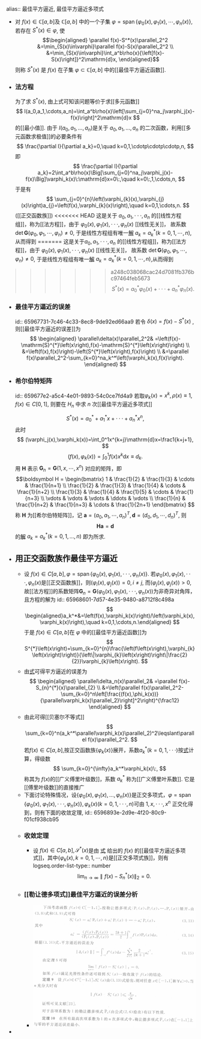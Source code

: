 alias:: 最佳平方逼近, 最佳平方逼近多项式

- 对 $f(x)\in \mathbb{C}[a,b]$及 $\mathbb C[a,b]$ 中的一个子集 $\varphi=\operatorname{span}\{\varphi_0(x),\varphi_1(x),\cdots,\varphi_n(x)\}$, 若存在 $S^*(x)\in\varphi$, 使
  $$\begin{aligned} \parallel f(x)-S^*(x)\parallel_2^2 &=\min_{S(x)\in\varphi}\parallel f(x)-S(x)\parallel_2^2 \\
  &=\min_{S(x)\in\varphi}\int_a^b\rho(x){\left[f(x)-S(x)\right]}^2\mathrm{d}x,
  \end{aligned}$$
  则称 $S^*(x)$ 是 $f(x)$ 在子集 $\varphi\subset\mathbb C[a,b]$ 中的[[最佳平方逼近函数]].
- ### 法方程
  为了求 $S^*(x)$, 由上式可知该问题等价于求[[多元函数]]
  $$
  I(a_0,a_1,\cdots,a_n)=\int_a^b\rho(x)\left[\sum_{j=0}^na_j\varphi_j(x)-f(x)\right]^2\mathrm{d}x
  $$
  的[[最小值]]. 由于 $I(a_0,a_1,...,a_n)$是关于 $a_0,a_1,...,a_n$ 的二次函数，利用[[多元函数求极值]]的必要条件有
  $$
  \frac{\partial I}{\partial a_k}=0,\quad k=0,1,\cdotp\cdotp\cdotp,n,
  $$
  即
  $$
  \frac{\partial I}{\partial a_k}=2\int_a^b\rho(x)\Big[\sum_{j=0}^na_j\varphi_j(x)-f(x)\Big]\varphi_k(x)\:\mathrm{d}x=0\:,\quad k=0\:,1,\cdots,n,
  $$
  于是有
  $$
  \sum_{j=0}^{n}\left(\varphi_{k}(x),\varphi_{j}(x)\right)a_{j}=\left(f(x),\varphi_{k}(x)\right),\quad k=0,1,\cdots,n.
  $$
  ([[正交函数族]])
<<<<<<< HEAD
  这是关于 $a_0,a_1,\cdotp\cdotp\cdotp,a_n$ 的[[线性方程组]]，称为[[法方程]]，由于 $\varphi_0(x),\varphi_1(x),\cdotp\cdotp\cdotp,\varphi_n(x)$ [[线性无关]]， 故系数 $\operatorname {det}\boldsymbol G(\varphi_0,\varphi_1,\cdots,\varphi_n)\neq0$, 于是线性方程组有唯一[解]([[线性方程组的解]]) $a_k=a_k^*(k=0,1,\cdots,n)$,从而得到
=======
  这是关于$a_0,a_1,\cdotp\cdotp\cdotp,a_n$ 的[[线性方程组]]，称为[[法方程]]，由于 $\varphi_0(x),\varphi_1(x),\cdotp\cdotp\cdotp,\varphi_n(x)$ [[线性无关]]， 故系数 $\operatorname {det}\boldsymbol G(\varphi_0,\varphi_1,\cdots,\varphi_n)\neq0$, 于是线性方程组有唯一[解]([[线性方程组的解]]) $a_k=a_k^*(k=0,1,\cdots,n)$,从而得到
>>>>>>> a248c038068cac24d7081fb376bc97464feb5673
  $$
  S^*(x)=a_0^*\varphi_0(x)+\cdotp\cdotp\cdotp+a_n^*\varphi_n(x).
  $$
- ### 最佳平方逼近的误差
  id:: 65967731-7c46-4c33-8ec8-9de92ed66aa9
  若令 $\delta(x)=f(x)-S^*(x)$ ,则[[最佳平方逼近的误差]]为
  $$
  \begin{aligned}
  \parallel\delta(x)\parallel_2^2& =\left(f(x)-\mathrm{S}^{*}\left(x\right),f(x)-\mathrm{S}^{*}\left(x\right)\right)  \\
  &=\left(f(x),f(x)\right)-\left(S^{*}\left(x\right),f(x)\right) \\
  &=\parallel f(x)\parallel_2^2-\sum_{k=0}^na_k^*\left(\varphi_k(x),f(x)\right).
  \end{aligned}
  $$
- ### 希尔伯特矩阵
  id:: 659677e2-a5c4-4e01-9893-54c0ce7fd4a9
  若取$\varphi_k(x)=x^k,\rho(x)\equiv1,f(x)\in C[0,1]$, 则要在 $H_n$ 中求 $n$ 次[[最佳平方逼近多项式]]
  
  $$
  S^{*}\left(x\right)=a_{0}^{*}+a_{1}^{*}x+\cdotp\cdotp\cdotp+a_{n}^{*}x^{n},
  $$
  此时
  $$
  (\varphi_j(x),\varphi_k(x))=\int_0^1x^{k+j}\mathrm{d}x=\frac1{k+j+1},
  $$
  $$
  (f(x),\varphi_k(x))=\int_0^1f(x)x^k\mathrm{d}x\equiv d_k.
  $$
  用 $\boldsymbol H$ 表示 $\boldsymbol G_n=\boldsymbol G( 1, x, \cdots , x^n)$ 对应的矩阵，即
  $$\boldsymbol  H = \begin{bmatrix} 
  1 & \frac{1}{2} & \frac{1}{3} & \cdots & \frac{1}{n+1} \\
  \frac{1}{2} & \frac{1}{3} & \frac{1}{4} & \cdots & \frac{1}{n+2} \\
  \frac{1}{3} & \frac{1}{4} & \frac{1}{5} & \cdots & \frac{1}{n+3} \\
  \vdots & \vdots & \vdots & \ddots & \vdots \\
  \frac{1}{n} & \frac{1}{n+2} & \frac{1}{n+3} & \cdots & \frac{1}{2n+1}
  \end{bmatrix} $$
  称 $\boldsymbol H$ 为[[希尔伯特矩阵]]，记 $\boldsymbol a=(a_0,a_1,\cdots,a_n)^T,\boldsymbol d=(d_0,d_1,\cdots,d_n)^T$, 则 
  $$\boldsymbol H\boldsymbol a=\boldsymbol d$$ 
  的[解]([[线性方程组的解]]) $a_k=a_k^*(k=0,1,...,n)$ 即为所求.
- ## 用正交函数族作最佳平方逼近
	- 设 $f(x)\in C[a,b],\varphi=\operatorname{span}\{\varphi_0(x),\varphi_1(x),\cdotp\cdotp\cdotp,\varphi_n(x)\}.$ 若$\varphi_0(x),\varphi_1(x),\cdotp\cdotp\cdotp,\varphi_n(x)$是[[正交函数族]]，则($\varphi_i(x),\varphi_j(x))=0,i\neq j$, 而$(\varphi_j(x),\varphi_j(x))>0$, 故[[法方程]]的系数矩阵$\mathbf{G}_n=\mathbf{G}(\varphi_0(x),\varphi_1(x),\cdotp\cdotp\cdotp,\varphi_n(x))$为非奇异对角阵，且方程的解为
	  id:: 65968601-7d57-4e35-9480-a8712f8c498a
	  $$
	  \begin{aligned}a_k^*&=\left(f(x),\varphi_k(x)\right)/\left(\varphi_k(x),\varphi_k(x)\right),\quad k=0,1,\cdots,n.\end{aligned}
	  $$
	  于是 $f(x)\in C[a,b]$在 $\varphi$ 中的[[最佳平方逼近函数]]为
	  $$
	  S^{*}\left(x\right)=\sum_{k=0}^{n}\frac{\left(f\left(x\right),\varphi_{k}\left(x\right)\right)}{\left\|\varphi_{k}\left(x\right)\right\|\frac{2}{2}}\varphi_{k}\left(x\right).
	  $$
	- 由[式](((65967731-7c46-4c33-8ec8-9de92ed66aa9)))可得平方逼近的误差为
	  $$
	  \begin{aligned}
	  \parallel\delta_n(x)\parallel_2& =\parallel f(x)-S_{n}^{*}(x)\parallel_{2}  \\
	  &=\left(\parallel f(x)\parallel_2^2-\sum_{k=0}^n\left[\frac{(f(x),\phi_k(x))}{\parallel\varphi_k(x)\parallel_2}\right]^2\right)^{\frac12}
	  \end{aligned}
	  $$
	- 由此可得[[贝塞尔不等式]]
	  $$
	  \sum_{k=0}^n(a_k^*\parallel\varphi_k(x)\parallel_2)^2\leqslant\parallel f(x)\parallel_2^2.
	  $$
	  若$f(x)\in C[a,b]$,按正交函数族$\{\varphi_k(x)\}$展开，系数$a_k^*(k=0,1,\cdotp\cdotp\cdotp)$按[式](((65968601-7d57-4e35-9480-a8712f8c498a)))计算，得级数
	  $$
	  \sum_{k=0}^{\infty}a_k^*\varphi_k(x)\:,
	  $$
	  称其为 $f(x)$的[[广义傅里叶级数]]，系数 $a_k^{*}$ 称为[[广义傅里叶系数]]. 它是[[傅里叶级数]]的直接推广
	- 下面讨论特殊情况，设$\left\{\varphi_0\left(x\right),\varphi_1\left(x\right),...,\varphi_n\left(x\right)\right\}$是正交多项式，$\varphi=\operatorname{span}\left\{\varphi_0\left(x\right),\right.$ $\varphi_1(x),\cdotp\cdotp\cdotp,\varphi_n(x)\},\varphi_k(x)(k=0,1,\cdotp\cdotp\cdotp,n)$可由 $1,x,\cdotp\cdotp\cdotp,x^n$ 正交化得到，则有下面的收敛定理,
	  id:: 6596893e-2d9e-4f20-80c9-f01cf938cb95
	- ### 收敛定理
		- 设 $f(x){\in}C[a,b],{\mathcal{S}}^*(x)$是由 [式](((65968601-7d57-4e35-9480-a8712f8c498a))) 给出的 $f(x)$ 的[[最佳平方逼近多项式]]，其中$\{\varphi_k(x),k=0,1,\cdots,n\}$是[[正交多项式族]]，则有
		  logseq.order-list-type:: number
		  $$
		  \lim_{n\to\infty}\parallel f(x)-S_n^*(x)\parallel_2=0.
		  $$
	- ### [[勒让德多项式]]最佳平方逼近的误差分析
		- ![image.png](../assets/image_1704377398201_0.png)
-